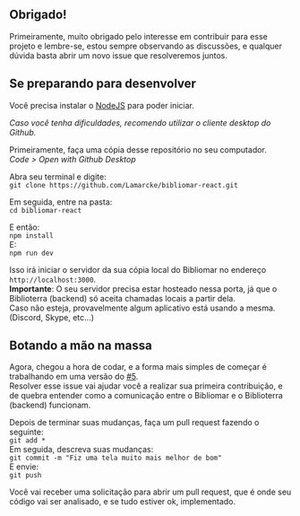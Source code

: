 ## Obrigado!
Primeiramente, muito obrigado pelo interesse em contribuir para esse projeto e lembre-se, estou sempre observando as discussões, e qualquer dúvida basta abrir um novo issue que resolveremos juntos.  

## Se preparando para desenvolver  

Você precisa instalar o [NodeJS](https://nodejs.org/en/download/) para poder iniciar.

*Caso você tenha dificuldades, recomendo utilizar o cliente desktop do Github.*

Primeiramente, faça uma cópia desse repositório no seu computador.  
*Code > Open with Github Desktop*  

Abra seu terminal e digite:  
`git clone https://github.com/Lamarcke/bibliomar-react.git`  

Em seguida, entre na pasta:  
`cd bibliomar-react`  

E então:  
`npm install`  
E:  
`npm run dev`  

Isso irá iniciar o servidor da sua cópia local do Bibliomar no endereço `http://localhost:3000`.  
**Importante**: O seu servidor precisa estar hosteado nessa porta, já que o Biblioterra (backend) só aceita chamadas locais a partir dela.  
Caso não esteja, provavelmente algum aplicativo está usando a mesma. (Discord, Skype, etc...)  

## Botando a mão na massa
Agora, chegou a hora de codar, e a forma mais simples de começar é trabalhando em uma versão do [#5](https://github.com/Lamarcke/bibliomar-react/issues/5).  
Resolver esse issue vai ajudar você a realizar sua primeira contribuição, e de quebra entender como a comunicação entre o Bibliomar e o Biblioterra (backend) funcionam.  

Depois de terminar suas mudanças, faça um pull request fazendo o seguinte:  
`git add *`  
Em seguida, descreva suas mudanças:  
`git commit -m "Fiz uma tela muito mais melhor de bom"`  
E envie:  
`git push`  

Você vai receber uma solicitação para abrir um pull request, que é onde seu código vai ser analisado, e se tudo estiver ok, implementado.  



